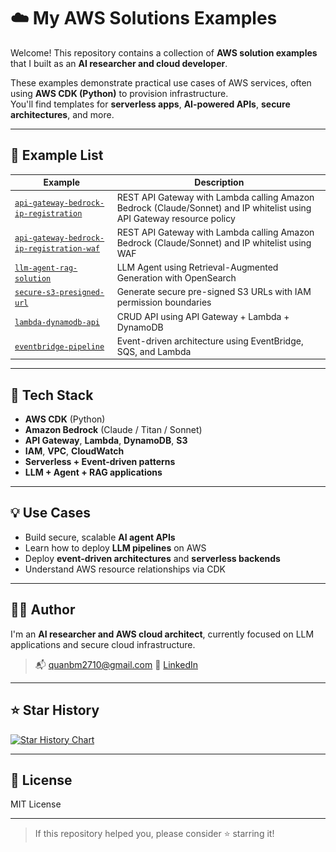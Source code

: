 # ☁️ My AWS Solutions Examples

Welcome! This repository contains a collection of **AWS solution examples** that I built as an **AI researcher and cloud developer**.

These examples demonstrate practical use cases of AWS services, often using **AWS CDK (Python)** to provision infrastructure.  
You'll find templates for **serverless apps**, **AI-powered APIs**, **secure architectures**, and more.

---

## 📂 Example List

| Example | Description |
|--------|-------------|
| [`api-gateway-bedrock-ip-registration`](./api-gateway-bedrock-ip-registration) | REST API Gateway with Lambda calling Amazon Bedrock (Claude/Sonnet) and IP whitelist using API Gateway resource policy| ![api-gateway-bedrock-ip-registration-image](./api-gateway-bedrock-ip-registration/api-gateway-bedrock-ip-registration.png)|
| [`api-gateway-bedrock-ip-registration-waf`](./api-gateway-bedrock-ip-registration-waf) | REST API Gateway with Lambda calling Amazon Bedrock (Claude/Sonnet) and IP whitelist using WAF|
| [`llm-agent-rag-solution`](./llm-agent-rag-solution) | LLM Agent using Retrieval-Augmented Generation with OpenSearch |
| [`secure-s3-presigned-url`](./secure-s3-presigned-url) | Generate secure pre-signed S3 URLs with IAM permission boundaries |
| [`lambda-dynamodb-api`](./lambda-dynamodb-api) | CRUD API using API Gateway + Lambda + DynamoDB |
| [`eventbridge-pipeline`](./eventbridge-pipeline) | Event-driven architecture using EventBridge, SQS, and Lambda |

---

## 🧰 Tech Stack

- **AWS CDK** (Python)
- **Amazon Bedrock** (Claude / Titan / Sonnet)
- **API Gateway**, **Lambda**, **DynamoDB**, **S3**
- **IAM**, **VPC**, **CloudWatch**
- **Serverless + Event-driven patterns**
- **LLM + Agent + RAG applications**

---

## 💡 Use Cases

- Build secure, scalable **AI agent APIs**
- Learn how to deploy **LLM pipelines** on AWS
- Deploy **event-driven architectures** and **serverless backends**
- Understand AWS resource relationships via CDK

---

## 🧑‍💻 Author

I'm an **AI researcher and AWS cloud architect**, currently focused on LLM applications and secure cloud infrastructure.

<!-- > 🔗 [Portfolio Website](https://yourwebsite.com)   -->
> 📬 quanbm2710@gmail.com
> 💼 [LinkedIn](https://linkedin.com/in/yourname)

---

## ⭐️ Star History

[![Star History Chart](https://api.star-history.com/svg?repos=your-username/aws-solutions-hub&type=Date)](https://star-history.com/#your-username/aws-solutions-hub&Date)

---

## 📄 License

MIT License

---

> If this repository helped you, please consider ⭐️ starring it!

